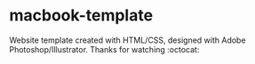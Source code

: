 # macbook-template

Website template created with HTML/CSS, designed with Adobe Photoshop/Illustrator. Thanks for watching :octocat:
